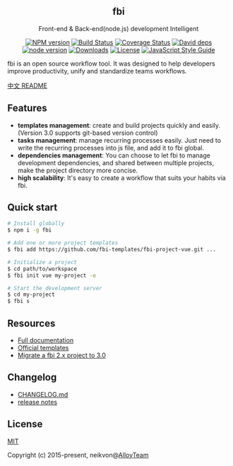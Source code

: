 <div align="center">
  <h2>fbi</h2>
  <p>Front-end & Back-end(node.js) development Intelligent</p>
</div>

<p align="center">
  <a href="https://www.npmjs.com/package/fbi"><img src="https://img.shields.io/npm/v/fbi.svg" alt="NPM version"></a>
  <a href="https://travis-ci.org/AlloyTeam/fbi/"><img src="https://img.shields.io/travis/AlloyTeam/fbi.svg" alt="Build Status"></a>
  <a href='https://coveralls.io/github/AlloyTeam/fbi?branch=master'><img src='https://coveralls.io/repos/github/AlloyTeam/fbi/badge.svg?branch=master' alt='Coverage Status'></a>
  <a href='https://david-dm.org/AlloyTeam/fbi'><img src='https://img.shields.io/david/AlloyTeam/fbi.svg' alt='David deps'></a>
  <a href='http://nodejs.org/download/'><img src='https://img.shields.io/badge/node.js-%3E=_7.6.0-green.svg' alt='node version'></a>
  <a href="https://www.npmjs.com/package/fbi"><img src="https://img.shields.io/npm/dm/fbi.svg" alt="Downloads"></a>
  <a href="https://www.npmjs.com/package/fbi"><img src="https://img.shields.io/npm/l/fbi.svg" alt="License"></a>
  <a href="https://standardjs.com"><img src="https://img.shields.io/badge/code_style-standard-brightgreen.svg" alt="JavaScript Style Guide"></a>
</p>

fbi is an open source workflow tool. It was designed to help developers improve productivity, unify and standardize teams workflows.

[中文 README](./README_zh.md)

## Features

- **templates management**: create and build projects quickly and easily. (Version 3.0 supports git-based version control)
- **tasks management**: manage recurring processes easily. Just need to write the recurring processes into js file, and add it to fbi global.
- **dependencies management**: You can choose to let fbi to manage development dependencies, and shared between multiple projects, make the project directory more concise.
- **high scalability**: It's easy to create a workflow that suits your habits via fbi.

## Quick start

```bash
# Install globally
$ npm i -g fbi

# Add one or more project templates
$ fbi add https://github.com/fbi-templates/fbi-project-vue.git ...

# Initialize a project
$ cd path/to/workspace
$ fbi init vue my-project -o

# Start the development server
$ cd my-project
$ fbi s
```

## Resources

- [Full documentation](https://neikvon.gitbooks.io/fbi/content/)
- [Official templates](https://github.com/fbi-templates)
- [Migrate a fbi 2.x project to 3.0](https://github.com/fbi-templates/fbi-task-migrate)

## Changelog

- [CHANGELOG.md](./CHANGELOG.md)
- [release notes](https://github.com/AlloyTeam/fbi/releases)

## License

[MIT](https://opensource.org/licenses/MIT)

Copyright (c) 2015-present, neikvon@[AlloyTeam](https://github.com/AlloyTeam)
